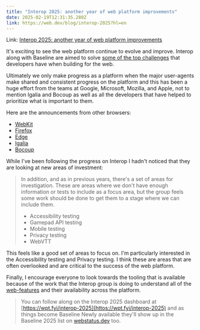 ```yaml
---
title: "Interop 2025: another year of web platform improvements"
date: 2025-02-19T12:31:35.280Z
link: https://web.dev/blog/interop-2025?hl=en
---
```

Link: [Interop 2025: another year of web platform improvements](https://web.dev/blog/interop-2025?hl=en)

It's exciting to see the web platform continue to evolve and improve. Interop along with Baseline are aimed to solve [some of the top challenges](https://paul.kinlan.me/challenges-for-web-developers/) that developers have when building for the web.

Ultimately we only make progress as a platform when the major user-agents make shared and consistent progress on the platform and this has been a huge effort from the teams at Google, Microsoft, Mozilla, and Apple, not to mention Igalia and Bocoup as well as all the developers that have helped to prioritize what is important to them.

Here are the announcements from other browsers:

* [WebKit](https://webkit.org/blog/16458/announcing-interop-2025/)
* [Firefox](https://hacks.mozilla.org/2025/02/interop-2025/)
* [Edge](https://blogs.windows.com/msedgedev/2025/02/13/microsoft-edge-and-interop-2025/)
* [Igalia](https://www.igalia.com/2025/02/13/Interop-2025.html)
* [Bocoup](https://bocoup.com/blog/interop-2025)

While I've been following the progress on Interop I hadn't noticed that they are looking at new areas of investment:

> In addition, and as in previous years, there's a set of areas for investigation. These are areas where we don't have enough information or tests to include as a focus area, but the group feels some work should be done to get them to a stage where we can include them.
>
> * Accessibility testing
> * Gamepad API testing
> * Mobile testing
> * Privacy testing
> * WebVTT

This feels like a good set of areas to focus on. I'm particularly interested in the Accessibility testing and Privacy testing. I think these are areas that are often overlooked and are critical to the success of the web platform.

Finally, I encourage everyone to look towards the tooling that is available because of the work that the Interop group is doing to understand all of the [web-features](https://web-platform-dx.github.io/web-features/web-features/) and their availability across the platform.

> You can follow along on the Interop 2025 dashboard at [https://wpt.fyi/interop-2025](httos://wpt.fyi/interop-2025) and as things become Baseline Newly available they'll show up in the Baseline 2025 list on [webstatus.dev](https://webstatus.dev) too.
